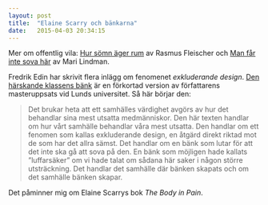 ```yaml
---
layout: post
title:  "Elaine Scarry och bänkarna"
date:   2015-04-03 20:34:15
---
```


<aside><p>Mer om offentlig vila: <a
href="http://copyriot.se/2009/12/04/hur-somn-ager-rum/">Hur sömn äger
rum</a> av Rasmus Fleischer och <a
href="http://hbl.fi/kultur/2010-05-11/man-far-inte-sova-har">Man får
inte sova här</a> av Mari Lindman.</p></aside>

Fredrik Edin har skrivit flera inlägg om fenomenet <i>exkluderande
design</i>.  [Den härskande klassens bänk][ed-hk] är en förkortad
version av författarens masteruppsats vid Lunds universitet. Så här
börjar den:

[ed-sc]: https://fredrikedin.wordpress.com/2015/04/02/exkluderande-design-stockholms-centralstation/
[ed-hk]: https://fredrikedin.wordpress.com/2014/09/30/den-harskande-klassens-bank/
[ed-ls]: https://fredrikedin.wordpress.com/2013/11/29/den-luffarsakra-banken/

> Det brukar heta att ett samhälles värdighet avgörs av hur det
behandlar sina mest utsatta medmänniskor. Den här texten handlar om
hur vårt samhälle behandlar våra mest utsatta. Den handlar om ett
fenomen som kallas exkluderande design, en åtgärd direkt riktad mot de
som har det allra sämst. Det handlar om en bänk som lutar för att det
inte ska gå att sova på den. En bänk som möjligen hade kallats
”luffarsäker” om vi hade talat om sådana här saker i någon större
utsträckning. Det handlar det samhälle där bänken skapats och om det
samhälle bänken skapar.

Det påminner mig om Elaine Scarrys bok <i>The Body in Pain</i>.
